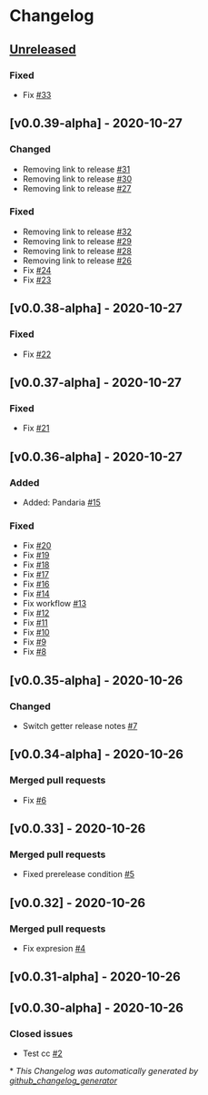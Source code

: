 # Changelog

## [Unreleased](https://github.com/wowmua/Maps/tree/HEAD)

### Fixed

- Fix [\#33](https://github.com/wowmua/Maps/pull/33)

## [v0.0.39-alpha] - 2020-10-27

### Changed

- Removing link to release [\#31](https://github.com/wowmua/Maps/pull/31)
- Removing link to release [\#30](https://github.com/wowmua/Maps/pull/30)
- Removing link to release [\#27](https://github.com/wowmua/Maps/pull/27)

### Fixed

- Removing link to release [\#32](https://github.com/wowmua/Maps/pull/32)
- Removing link to release [\#29](https://github.com/wowmua/Maps/pull/29)
- Removing link to release [\#28](https://github.com/wowmua/Maps/pull/28)
- Removing link to release [\#26](https://github.com/wowmua/Maps/pull/26)
- Fix [\#24](https://github.com/wowmua/Maps/pull/24)
- Fix [\#23](https://github.com/wowmua/Maps/pull/23)

## [v0.0.38-alpha] - 2020-10-27

### Fixed

- Fix [\#22](https://github.com/wowmua/Maps/pull/22)

## [v0.0.37-alpha] - 2020-10-27

### Fixed

- Fix [\#21](https://github.com/wowmua/Maps/pull/21)

## [v0.0.36-alpha] - 2020-10-27

### Added

- Added: Pandaria [\#15](https://github.com/wowmua/Maps/pull/15)

### Fixed

- Fix [\#20](https://github.com/wowmua/Maps/pull/20)
- Fix [\#19](https://github.com/wowmua/Maps/pull/19)
- Fix [\#18](https://github.com/wowmua/Maps/pull/18)
- Fix [\#17](https://github.com/wowmua/Maps/pull/17)
- Fix [\#16](https://github.com/wowmua/Maps/pull/16)
- Fix [\#14](https://github.com/wowmua/Maps/pull/14)
- Fix workflow [\#13](https://github.com/wowmua/Maps/pull/13)
- Fix [\#12](https://github.com/wowmua/Maps/pull/12)
- Fix [\#11](https://github.com/wowmua/Maps/pull/11)
- Fix [\#10](https://github.com/wowmua/Maps/pull/10)
- Fix [\#9](https://github.com/wowmua/Maps/pull/9)
- Fix [\#8](https://github.com/wowmua/Maps/pull/8)

## [v0.0.35-alpha] - 2020-10-26

### Changed

- Switch getter release notes [\#7](https://github.com/wowmua/Maps/pull/7)

## [v0.0.34-alpha] - 2020-10-26

### Merged pull requests

- Fix [\#6](https://github.com/wowmua/Maps/pull/6)

## [v0.0.33] - 2020-10-26

### Merged pull requests

- Fixed prerelease condition [\#5](https://github.com/wowmua/Maps/pull/5)

## [v0.0.32] - 2020-10-26

### Merged pull requests

- Fix expresion [\#4](https://github.com/wowmua/Maps/pull/4)

## [v0.0.31-alpha] - 2020-10-26

## [v0.0.30-alpha] - 2020-10-26

### Closed issues

- Test cc [\#2](https://github.com/wowmua/Maps/issues/2)



\* *This Changelog was automatically generated by [github_changelog_generator](https://github.com/github-changelog-generator/github-changelog-generator)*
